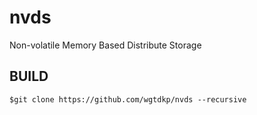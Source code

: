 # nvds

Non-volatile Memory Based Distribute Storage

## BUILD

```shell
$git clone https://github.com/wgtdkp/nvds --recursive
```
